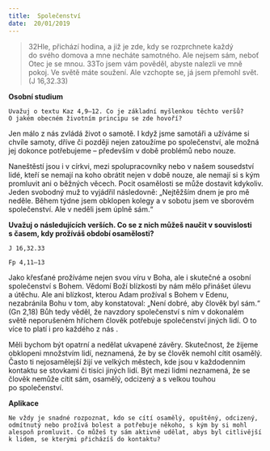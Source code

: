 ```yaml
---
title:  Společenství
date:  20/01/2019
---
```


> <p></p>
> 32Hle, přichází hodina, a již je zde, kdy se rozprchnete každý do svého domova a mne necháte samotného. Ale nejsem sám, neboť Otec je se mnou. 33To jsem vám pověděl, abyste nalezli ve mně pokoj. Ve světě máte soužení. Ale vzchopte se, já jsem přemohl svět. (J 16,32.33)

**Osobní studium**

`Uvažuj o textu Kaz 4,9–12. Co je základní myšlenkou těchto veršů? O jakém obecném životním principu se zde hovoří?`

Jen málo z nás zvládá život o samotě. I když jsme samotáři a užíváme si chvíle samoty, dříve či později nejen zatoužíme po společenství, ale možná jej dokonce potřebujeme – především v době problémů nebo nouze.

Naneštěstí jsou i v církvi, mezi spolupracovníky nebo v našem sousedství lidé, kteří se nemají na koho obrátit nejen v době nouze, ale nemají si s kým promluvit ani o běžných věcech. Pocit osamělosti se může dostavit kdykoliv. Jeden svobodný muž to vyjádřil následovně: „Nejtěžším dnem je pro mě neděle. Během týdne jsem obklopen kolegy a v sobotu jsem ve sborovém společenství. Ale v neděli jsem úplně sám.“

**Uvažuj o následujících verších. Co se z nich můžeš naučit v souvislosti s časem, kdy prožíváš období osamělosti?**

`J 16,32.33`

`Fp 4,11–13`

Jako křesťané prožíváme nejen svou víru v Boha, ale i skutečné a osobní společenství s Bohem. Vědomí Boží blízkosti by nám mělo přinášet úlevu a útěchu. Ale ani blízkost, kterou Adam prožíval s Bohem v Edenu, nezabránila Bohu v tom, aby konstatoval: „Není dobré, aby člověk byl sám.“ (Gn 2,18) Bůh tedy věděl, že navzdory společenství s ním v dokonalém světě neporušeném hříchem člověk potřebuje společenství jiných lidí. O to více to platí i pro každého z nás .

Měli bychom být opatrní a nedělat ukvapené závěry. Skutečnost, že žijeme obklopeni množstvím lidí, neznamená, že by se člověk nemohl cítit osamělý. Často ti nejosamělejší žijí ve velkých městech, kde jsou v každodenním kontaktu se stovkami či tisíci jiných lidí. Být mezi lidmi neznamená, že se člověk nemůže cítit sám, osamělý, odcizený a s velkou touhou po společenství.

**Aplikace**

`Ne vždy je snadné rozpoznat, kdo se cítí osamělý, opuštěný, odcizený, odmítnutý nebo prožívá bolest a potřebuje někoho, s kým by si mohl alespoň promluvit. Co můžeš ty sám aktivně udělat, abys byl citlivější k lidem, se kterými přicházíš do kontaktu?`